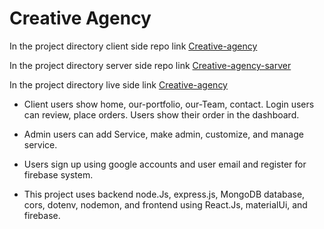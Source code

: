 # Creative Agency

In the project directory client side repo link [Creative-agency](https://github.com/PrantoshBepari360/Creative-agency)

In the project directory server side repo link [Creative-agency-sarver](https://github.com/PrantoshBepari360/Creative-agency-sarver)

In the project directory live side link [Creative-agency](https://creative-agency-1.netlify.app/)

- Client users show home, our-portfolio, our-Team, contact. Login users can review, place orders. Users show their order in the dashboard.

- Admin users can add Service, make admin, customize, and manage service.

- Users sign up using google accounts and user email and register for firebase system.

- This project uses backend node.Js, express.js, MongoDB database, cors, dotenv, nodemon, and frontend using React.Js, materialUi, and firebase.
